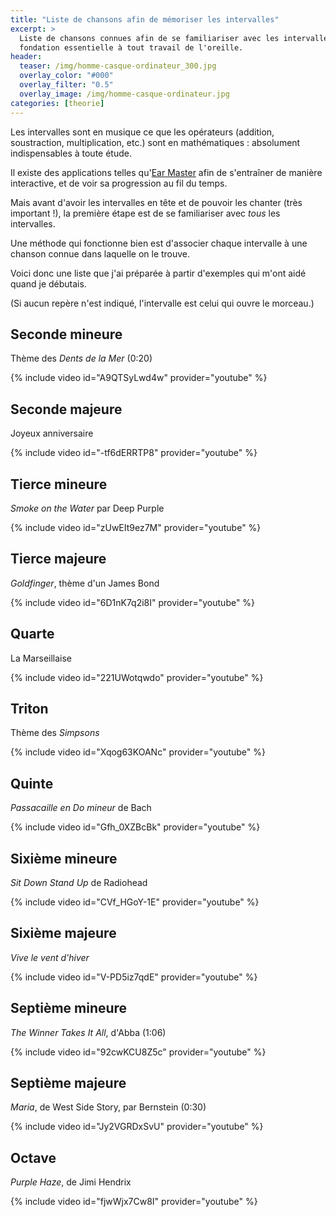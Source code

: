 ```yaml
---
title: "Liste de chansons afin de mémoriser les intervalles"
excerpt: >
  Liste de chansons connues afin de se familiariser avec les intervalles, 
  fondation essentielle à tout travail de l'oreille.
header:
  teaser: /img/homme-casque-ordinateur_300.jpg
  overlay_color: "#000"
  overlay_filter: "0.5"
  overlay_image: /img/homme-casque-ordinateur.jpg
categories: [theorie]
---
```


Les intervalles sont en musique ce que les opérateurs (addition, soustraction, 
multiplication, etc.) sont en mathématiques : absolument indispensables à toute 
étude.

Il existe des applications telles qu'[Ear Master][ear-master] afin de 
s'entraîner de manière interactive, et de voir sa progression au fil du temps.

Mais avant d'avoir les intervalles en tête et de pouvoir les chanter (très 
important !), la première étape est de se familiariser avec *tous* les 
intervalles.

Une méthode qui fonctionne bien est d'associer chaque intervalle à une chanson 
connue dans laquelle on le trouve.

Voici donc une liste que j'ai préparée à partir d'exemples qui m'ont aidé quand 
je débutais.

(Si aucun repère n'est indiqué, l'intervalle est celui qui ouvre le morceau.)

## Seconde mineure

Thème des *Dents de la Mer* (0:20)

{% include video id="A9QTSyLwd4w" provider="youtube" %}

## Seconde majeure

Joyeux anniversaire

{% include video id="-tf6dERRTP8" provider="youtube" %}

## Tierce mineure

*Smoke on the Water* par Deep Purple

{% include video id="zUwEIt9ez7M" provider="youtube" %}

## Tierce majeure

*Goldfinger*, thème d'un James Bond

{% include video id="6D1nK7q2i8I" provider="youtube" %}

## Quarte

La Marseillaise

{% include video id="221UWotqwdo" provider="youtube" %}

## Triton

Thème des *Simpsons*

{% include video id="Xqog63KOANc" provider="youtube" %}

## Quinte

*Passacaille en Do mineur* de Bach

{% include video id="Gfh_0XZBcBk" provider="youtube" %}

## Sixième mineure

*Sit Down Stand Up* de Radiohead

{% include video id="CVf_HGoY-1E" provider="youtube" %}

## Sixième majeure

*Vive le vent d'hiver*

{% include video id="V-PD5iz7qdE" provider="youtube" %}

## Septième mineure

*The Winner Takes It All*, d'Abba (1:06)

{% include video id="92cwKCU8Z5c" provider="youtube" %}

## Septième majeure

*Maria*, de West Side Story, par Bernstein (0:30)

{% include video id="Jy2VGRDxSvU" provider="youtube" %}

## Octave

*Purple Haze*, de Jimi Hendrix

{% include video id="fjwWjx7Cw8I" provider="youtube" %}

[ear-master]:https://www.secretsdemusiciens.com/liens/earmaster/
